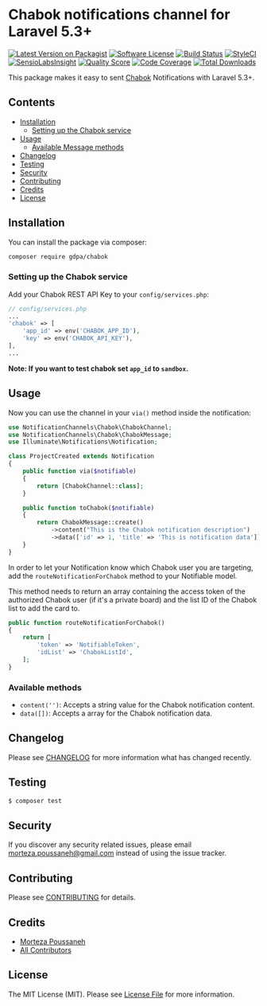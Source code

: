 # Chabok notifications channel for Laravel 5.3+

[![Latest Version on Packagist](https://img.shields.io/packagist/v/gdpa/chabok.svg?style=flat-square)](https://packagist.org/packages/gdpa/chabok)
[![Software License](https://img.shields.io/badge/license-MIT-brightgreen.svg?style=flat-square)](LICENSE.md)
[![Build Status](https://img.shields.io/travis/gdpa/chabok/master.svg?style=flat-square)](https://travis-ci.org/gdpa/chabok)
[![StyleCI](https://styleci.io/repos/7866747/shield)](https://styleci.io/repos/7866747)
[![SensioLabsInsight](https://img.shields.io/sensiolabs/i/9015691f-130d-4fca-8710-72a010abc684.svg?style=flat-square)](https://insight.sensiolabs.com/projects/9015691f-130d-4fca-8710-72a010abc684)
[![Quality Score](https://img.shields.io/scrutinizer/g/chabok/chabok.svg?style=flat-square)](https://scrutinizer-ci.com/g/gdpa/chabok)
[![Code Coverage](https://img.shields.io/scrutinizer/coverage/g/gdpa/chabok/master.svg?style=flat-square)](https://scrutinizer-ci.com/g/gdpa/chabok/?branch=master)
[![Total Downloads](https://img.shields.io/packagist/dt/gdpa/chabok.svg?style=flat-square)](https://packagist.org/packages/gdpa/chabok)

This package makes it easy to sent [Chabok](https://chabokpush.com//) Notifications with Laravel 5.3+.

## Contents

- [Installation](#installation)
    - [Setting up the Chabok service](#setting-up-the-chabok-service)
- [Usage](#usage)
	- [Available Message methods](#available-message-methods)
- [Changelog](#changelog)
- [Testing](#testing)
- [Security](#security)
- [Contributing](#contributing)
- [Credits](#credits)
- [License](#license)


## Installation

You can install the package via composer:

``` bash
composer require gdpa/chabok
```

### Setting up the Chabok service

Add your Chabok REST API Key to your `config/services.php`:

```php
// config/services.php
...
'chabok' => [
    'app_id' => env('CHABOK_APP_ID'), 
    'key' => env('CHABOK_API_KEY'),
],
...
```

**Note: If you want to test chabok set `app_id` to `sandbox`.**

## Usage

Now you can use the channel in your `via()` method inside the notification:

``` php
use NotificationChannels\Chabok\ChabokChannel;
use NotificationChannels\Chabok\ChabokMessage;
use Illuminate\Notifications\Notification;

class ProjectCreated extends Notification
{
    public function via($notifiable)
    {
        return [ChabokChannel::class];
    }

    public function toChabok($notifiable)
    {
        return ChabokMessage::create()
            ->content("This is the Chabok notification description")
            ->data(['id' => 1, 'title' => 'This is notification data']);
    }
}
```

In order to let your Notification know which Chabok user you are targeting, add the `routeNotificationForChabok` method to your Notifiable model.

This method needs to return an array containing the access token of the authorized Chabok user (if it's a private board) and the list ID of the Chabok list to add the card to.

```php
public function routeNotificationForChabok()
{
    return [
        'token' => 'NotifiableToken',
        'idList' => 'ChabokListId',
    ];
}
```

### Available methods

- `content('')`: Accepts a string value for the Chabok notification content.
- `data([])`: Accepts a array for the Chabok notification data.


## Changelog

Please see [CHANGELOG](CHANGELOG.md) for more information what has changed recently.

## Testing

``` bash
$ composer test
```

## Security

If you discover any security related issues, please email morteza.poussaneh@gmail.com instead of using the issue tracker.

## Contributing

Please see [CONTRIBUTING](CONTRIBUTING.md) for details.

## Credits

- [Morteza Poussaneh](https://github.com/gdpa)
- [All Contributors](../../contributors)

## License

The MIT License (MIT). Please see [License File](LICENSE.md) for more information.
